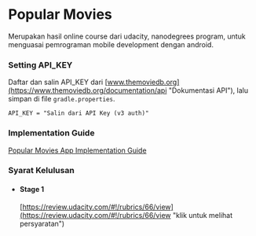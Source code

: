 # Popular Movies
Merupakan hasil online course dari udacity, nanodegrees program, untuk menguasai pemrograman mobile development dengan android.

### Setting API_KEY
Daftar dan salin API_KEY dari [www.themoviedb.org](https://www.themoviedb.org/documentation/api "Dokumentasi API"), lalu simpan di file `gradle.properties`.

```
API_KEY = "Salin dari API Key (v3 auth)"
```

### Implementation Guide
[Popular Movies App Implementation Guide](https://docs.google.com/document/d/1ZlN1fUsCSKuInLECcJkslIqvpKlP7jWL2TP9m6UiA6I/pub?embedded=true "klik untuk melihat")


### Syarat Kelulusan
* #### Stage 1
  [https://review.udacity.com/#!/rubrics/66/view](https://review.udacity.com/#!/rubrics/66/view "klik untuk melihat persyaratan")